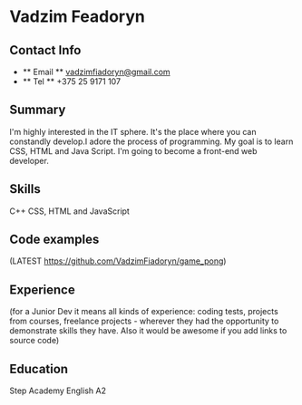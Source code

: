 # Vadzim Feadoryn
## Contact Info 
* ** Email ** vadzimfiadoryn@gmail.com 
* ** Tel ** +375 25 9171 107
## Summary
I'm highly interested in the IT sphere. It's the place where you can constandly develop.I adore the process of programming. My goal is to learn CSS, HTML and Java
Script. I'm going to become a front-end web developer.
## Skills 
C++ CSS, HTML and JavaScript
## Code examples 
(LATEST https://github.com/VadzimFiadoryn/game_pong)
## Experience 
(for a Junior Dev it means all kinds of experience: coding tests, projects from courses,
freelance projects - wherever they had the opportunity to demonstrate skills they have.
Also it would be awesome if you add links to source code)
## Education 
Step Academy
English A2